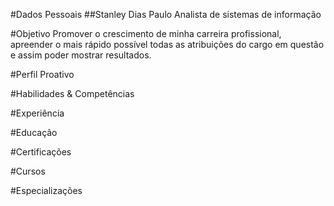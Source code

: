 #Dados Pessoais
##Stanley Dias Paulo
Analista de sistemas de informação

#Objetivo
Promover o crescimento de minha carreira profissional, apreender o mais rápido possível todas as atribuições do cargo em questão e assim poder mostrar resultados.

#Perfil
Proativo

#Habilidades & Competências

#Experiência

#Educação

#Certificações

#Cursos

#Especializações